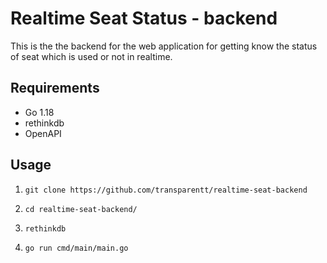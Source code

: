 # Realtime Seat Status - backend
This is the the backend for the web application for getting know the status of seat which is used or not in realtime.

## Requirements
- Go 1.18
- rethinkdb
- OpenAPI

## Usage
1. `git clone https://github.com/transparentt/realtime-seat-backend`

2. `cd realtime-seat-backend/ `

3. `rethinkdb`

4. `go run cmd/main/main.go`


